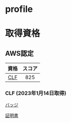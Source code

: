 # profile

# 取得資格

## AWS認定

| 資格 | スコア |
| :---: | :---: |
| [CLF](#clf-2023年1月14日取得) |  825 |

### CLF (2023年1月14日取得)
[バッジ](https://www.credly.com/badges/dff9dcb0-4448-4827-bb3b-3d11e9730721/public_url)

[証明書](https://github.com/Shintaro-Abe/Shintaro-Abe/blob/923965fbb50e06533e9a767b3a2f9fa5f450abc6/AWS%20Certified%20Cloud%20Practitioner%20certificate.pdf)
